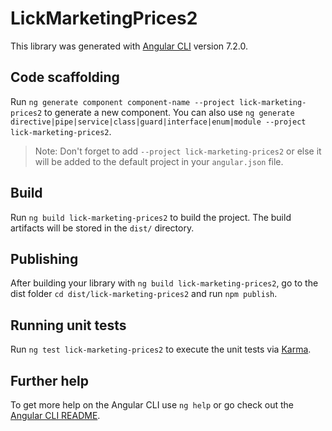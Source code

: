 # LickMarketingPrices2

This library was generated with [Angular CLI](https://github.com/angular/angular-cli) version 7.2.0.

## Code scaffolding

Run `ng generate component component-name --project lick-marketing-prices2` to generate a new component. You can also use `ng generate directive|pipe|service|class|guard|interface|enum|module --project lick-marketing-prices2`.
> Note: Don't forget to add `--project lick-marketing-prices2` or else it will be added to the default project in your `angular.json` file. 

## Build

Run `ng build lick-marketing-prices2` to build the project. The build artifacts will be stored in the `dist/` directory.

## Publishing

After building your library with `ng build lick-marketing-prices2`, go to the dist folder `cd dist/lick-marketing-prices2` and run `npm publish`.

## Running unit tests

Run `ng test lick-marketing-prices2` to execute the unit tests via [Karma](https://karma-runner.github.io).

## Further help

To get more help on the Angular CLI use `ng help` or go check out the [Angular CLI README](https://github.com/angular/angular-cli/blob/master/README.md).
